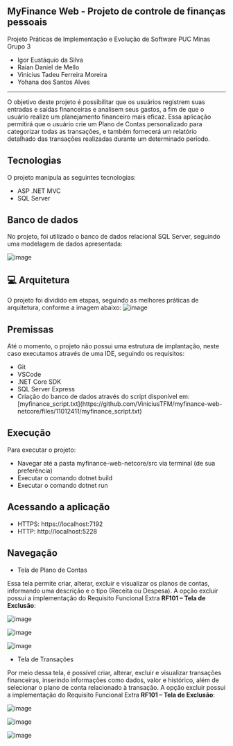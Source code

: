MyFinance Web - Projeto de controle de finanças pessoais
-
Projeto Práticas de Implementação e Evolução de Software PUC Minas\
Grupo 3 
<ul>
  <li>Igor Eustáquio da Silva</li>
  <li>Raian Daniel de Mello</li>
  <li>Vinicius Tadeu Ferreira Moreira</li>
  <li>Yohana dos Santos Alves </li>
</ul>

<hr>

<p>
O objetivo deste projeto é possibilitar que os usuários registrem suas entradas e saídas financeiras e analisem seus gastos, a fim de que o usuário realize um planejamento financeiro mais eficaz. Essa aplicação permitirá que o usuário crie um Plano de Contas personalizado para categorizar todas as transações, e também fornecerá um relatório detalhado das transações realizadas durante um determinado período.

Tecnologias
-
O projeto manipula as seguintes tecnologias:
<ul>
  <li>ASP .NET MVC</li>
  <li>SQL Server</li>
</ul>


Banco de dados
-
No projeto, foi utilizado o banco de dados relacional SQL Server, seguindo uma modelagem de dados apresentada:

<!-- ![image](https://user-images.githubusercontent.com/14062554/226212117-fc941816-e9b9-4df0-8234-efd620453a73.png) -->

![image](https://user-images.githubusercontent.com/14062554/226766048-e3c192a8-2786-456f-8922-eb8381f8ce8a.png)



💻 Arquitetura
-
O projeto foi dividido em etapas, seguindo as melhores práticas de arquitetura, conforme a imagem abaixo:
![image](https://user-images.githubusercontent.com/14062554/226212163-ae3d8378-12f8-4d32-93c6-571da9d54fd9.png)



Premissas
-
Até o momento, o projeto não possui uma estrutura de implantação, neste caso executamos através de uma IDE, seguindo os requisitos:

<ul>
  <li>Git</li>
  <li>VSCode</li>
  <li>.NET Core SDK</li>
  <li>SQL Server Express</li>
  <li>Criação do banco de dados através do script disponível em: 
    [myfinance_script.txt](https://github.com/ViniciusTFM/myfinance-web-netcore/files/11012411/myfinance_script.txt)
  </li>
</ul>


Execução
-
Para executar o projeto:
<ul>
  <li>Navegar até a pasta myfinance-web-netcore/src via terminal (de sua preferência)</li>
  <li>Executar o comando dotnet build</li>
  <li>Executar o comando dotnet run</li>
</ul>


Acessando a aplicação
-
<ul>
  <li>HTTPS: https://localhost:7192</li>
  <li>HTTP: http://localhost:5228</li>
</ul>


Navegação
-
<ul>
  <li>Tela de Plano de Contas</li>
</ul>
Essa tela permite criar, alterar, excluir e visualizar os planos de contas, informando uma descrição e o tipo (Receita ou Despesa). A opção excluir possui a implementação do Requisito Funcional Extra <b>RF101 – Tela de Exclusão</b>:

![image](https://user-images.githubusercontent.com/14062554/226212453-adb1d872-7cdc-493b-bd30-2aace290ce38.png)

![image](https://user-images.githubusercontent.com/14062554/226213039-d655b718-439c-49cc-8a23-39f677901daa.png)

![image](https://user-images.githubusercontent.com/14062554/226213169-cafd4d55-fc59-43da-be74-35a727461c12.png)



<ul>
  <li>Tela de Transações</li>
</ul>
Por meio dessa tela, é possível criar, alterar, excluir e visualizar transações financeiras, inserindo informações como dados, valor e histórico, além de selecionar o plano de conta relacionado à transação. A opção excluir possui a implementação do Requisito Funcional Extra <b>RF101 – Tela de Exclusão</b>:

![image](https://user-images.githubusercontent.com/14062554/226212525-de0d4ef2-ec56-4f09-a68c-0499682f7f40.png)

![image](https://user-images.githubusercontent.com/14062554/226213048-6ed7bc0c-c883-4746-90c3-65231e6e52da.png)

![image](https://user-images.githubusercontent.com/14062554/226213121-012fa454-2c21-4dc0-9941-61905ade7996.png)


</p>
